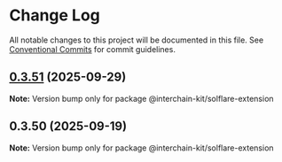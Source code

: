 # Change Log

All notable changes to this project will be documented in this file.
See [Conventional Commits](https://conventionalcommits.org) for commit guidelines.

## [0.3.51](https://github.com/interchain-kit/solflare-extension/compare/@interchain-kit/solflare-extension@0.3.50...@interchain-kit/solflare-extension@0.3.51) (2025-09-29)

**Note:** Version bump only for package @interchain-kit/solflare-extension

## 0.3.50 (2025-09-19)

**Note:** Version bump only for package @interchain-kit/solflare-extension
